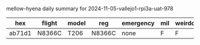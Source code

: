mellow-hyena daily summary for 2024-11-05-vallejo1-rpi3a-uat-978

|hex|flight|model|reg|emergency|mil|weirdo|
|--|--|--|--|--|--|--|
|ab71d1|N8366C|T206|N8366C|none|F|F|
